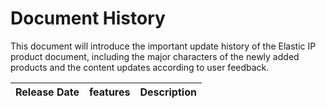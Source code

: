 # Document History

This document will introduce the important update history of the Elastic IP product document, including the major characters of the newly added products and the content updates according to user feedback.

|Release Date|features|Description|
|-|-|-|